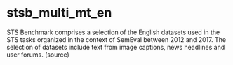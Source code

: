# stsb_multi_mt_en
STS Benchmark comprises a selection of the English datasets used in the STS tasks organized in the context of SemEval between 2012 and 2017. The selection of datasets include text from image captions, news headlines and user forums. (source)
